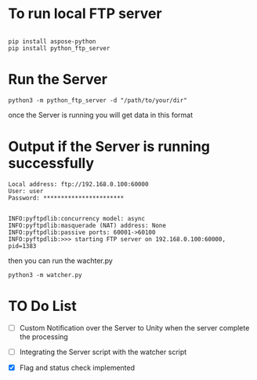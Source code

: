 # To run local FTP server 
```

pip install aspose-python 
pip install python_ftp_server
```
# Run the Server 
```
python3 -m python_ftp_server -d "/path/to/your/dir"
```

once the Server is running you will get data in this format


# Output if the Server is running successfully 
```
Local address: ftp://192.168.0.100:60000
User: user
Password: ***********************


INFO:pyftpdlib:concurrency model: async
INFO:pyftpdlib:masquerade (NAT) address: None
INFO:pyftpdlib:passive ports: 60001->60100
INFO:pyftpdlib:>>> starting FTP server on 192.168.0.100:60000, pid=1383
```


then you can run the wachter.py 

```
python3 -m watcher.py

```

# TO Do List 
- [ ] Custom Notification over the Server to Unity when the server complete the processing
- [ ] Integrating the Server script with the watcher script
- [x] Flag and status check implemented 

